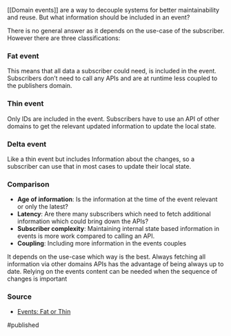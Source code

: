 [[Domain events]] are a way to decouple systems for better maintainability and reuse. But what information should be included in an event?

There is no general answer as it depends on the use-case of the subscriber. However there are three classifications: 

### Fat event
This means that all data a subscriber could need, is included in the event. Subscribers don’t need to call any APIs and are at runtime less coupled to the publishers domain. 

### Thin event 
Only IDs are included in the event. Subscribers have to use an API of other domains to get the relevant updated information to update the local state.

### Delta event
Like a thin event but includes Information about the changes, so a subscriber can use that in most cases to update their local state.

### Comparison
- **Age of information**: Is the information at the time of the event relevant or only the latest?
- **Latency**: Are there many subscribers which need to fetch additional information which could bring down the APIs?
- **Subscriber complexity**: Maintaining internal state based information in events is more work compared to calling an API.
- **Coupling**: Including more information in the events couples 

It depends on the use-case which way is the best. Always fetching all information via other domains APIs has the advantage of being always up to date. Relying on the events content can be needed when the sequence of changes is important

### Source
- [Events: Fat or Thin](https://codesimple.blog/2019/02/16/events-fat-or-thin/)


#published 